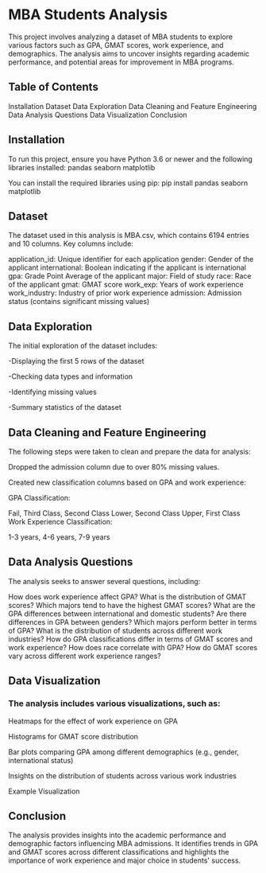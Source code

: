 # MBA Students Analysis
This project involves analyzing a dataset of MBA students to explore various factors such as GPA, GMAT scores, work experience, and demographics. The analysis aims to uncover insights regarding  academic performance, and potential areas for improvement in MBA programs.

## Table of Contents
Installation
Dataset
Data Exploration
Data Cleaning and Feature Engineering
Data Analysis Questions
Data Visualization
Conclusion

## Installation
To run this project, ensure you have Python 3.6 or newer and the following libraries installed:
pandas
seaborn
matplotlib

You can install the required libraries using pip:
pip install pandas seaborn matplotlib

## Dataset
The dataset used in this analysis is MBA.csv, which contains 6194 entries and 10 columns. Key columns include:

application_id: Unique identifier for each application
gender: Gender of the applicant
international: Boolean indicating if the applicant is international
gpa: Grade Point Average of the applicant
major: Field of study
race: Race of the applicant
gmat: GMAT score
work_exp: Years of work experience
work_industry: Industry of prior work experience
admission: Admission status (contains significant missing values)

## Data Exploration
The initial exploration of the dataset includes:

-Displaying the first 5 rows of the dataset

-Checking data types and information

-Identifying missing values

-Summary statistics of the dataset

## Data Cleaning and Feature Engineering

The following steps were taken to clean and prepare the data for analysis:

Dropped the admission column due to over 80% missing values.

Created new classification columns based on GPA and work experience:

GPA Classification:

Fail, Third Class, Second Class Lower, Second Class Upper, First Class
Work Experience Classification:

1-3 years, 4-6 years, 7-9 years

## Data Analysis Questions
The analysis seeks to answer several questions, including:

How does work experience affect GPA?
What is the distribution of GMAT scores?
Which majors tend to have the highest GMAT scores?
What are the GPA differences between international and domestic students?
Are there differences in GPA between genders?
Which majors perform better in terms of GPA?
What is the distribution of students across different work industries?
How do GPA classifications differ in terms of GMAT scores and work experience?
How does race correlate with GPA?
How do GMAT scores vary across different work experience ranges?

## Data Visualization

### The analysis includes various visualizations, such as:

Heatmaps for the effect of work experience on GPA

Histograms for GMAT score distribution

Bar plots comparing GPA among different demographics (e.g., gender, international status)

Insights on the distribution of students across various work industries

Example Visualization

## Conclusion
The analysis provides insights into the academic performance and demographic factors influencing MBA admissions. It identifies trends in GPA and GMAT scores across different classifications and highlights the importance of work experience and major choice in students' success.
